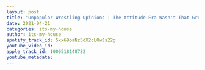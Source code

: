 ```yaml
---
layout: post
title: "Unpopular Wrestling Opinions | The Attitude Era Wasn't That Great And More |#28"
date: 2021-04-21
categories: its-my-house
author: its-my-house
spotify_track_id: 5xx69oaNz5dX2cLOwJs22g
youtube_video_id: 
apple_track_id: 1000518148782
youtube_metadata: 
---
```


